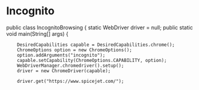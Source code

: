 # Incognito


public class IncognitoBrowsing {
	static WebDriver driver = null;
	public static void main(String[] args) {
		
		DesiredCapabilities capable = DesiredCapabilities.chrome();
		ChromeOptions option = new ChromeOptions();
		option.addArguments("incognito");
		capable.setCapability(ChromeOptions.CAPABILITY, option);
		WebDriverManager.chromedriver().setup();
		driver = new ChromeDriver(capable);
		
		driver.get("https://www.spicejet.com/");
